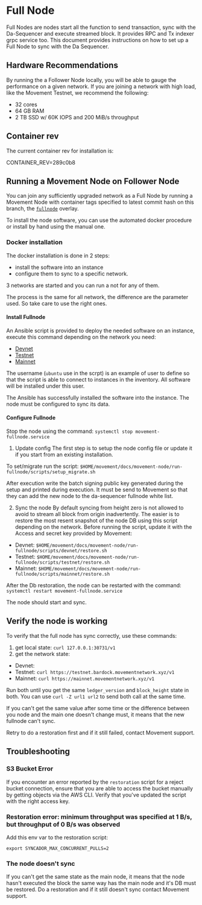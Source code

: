 # Full Node
Full Nodes are nodes start all the function to send transaction, sync with the Da-Sequencer and execute streamed block. It provides RPC and Tx indexer grpc service too. This document provides instructions on how to set up a Full Node to sync with the Da Sequencer.

## Hardware Recommendations
By running the a Follower Node locally, you will be able to gauge the performance on a given network. If you are joining a network with high load, like the Movement Testnet, we recommend the following:
- 32 cores
- 64 GB RAM
- 2 TB SSD w/ 60K IOPS and 200 MiB/s throughput

## Container rev

The current container rev for installation is:

CONTAINER_REV=289c0b8

## Running a Movement Node on Follower Node
You can join any sufficiently upgraded network as a Full Node by running a Movement Node with container tags specified to latest commit hash on this branch, the [`fullnode`](../../../../../docker/compose/movement-full-node/docker-compose.fullnode.yml) overlay.

To install the node software, you can use the automated docker procedure or install by hand using the manual one.

### Docker installation
The docker installation is done in 2 steps:
 * install the software into an instance
 * configure them to sync to a specific network.

 3 networks are started and you can run a not for any of them.

 The process is the same for all network, the difference are the parameter used. So take care to use the right ones.

#### Install Fullnode
An Ansible script is provided to deploy the needed software on an instance, execute this command depending on the network you need:

 * [Devnet](ansible/devnet/README.md)
 * [Testnet](ansible/testnet/README.md)
 * [Mainnet](ansible/mainnet/README.md)

 The username (`ubuntu` use in the scrpt) is an example of user to define so that the script is able to connect to instances in the inventory.
 All software will be installed under this user.


The Ansible has successfully installed the software into the instance. The node must be configured to sync its data.

#### Configure Fullnode

Stop the node using the command: `systemctl stop movement-fullnode.service`

1) Update config
The first step is to setup the node config file or update it if you start from an existing installation.

To set/migrate run the script: `$HOME/movement/docs/movement-node/run-fullnode/scripts/setup_migrate.sh`

After execution write the batch signing public key generated during the setup and printed during execution.
It must be send to Movement so that they can add the new node to the da-sequencer fullnode white list.

2) Sync the node
By default syncing from height zero is not allowed to avoid to stream all block from origin inadvertently.
The easier is to restore the most resent snapshot of the node DB using this script depending on the network.
Before running the script, update it with the Access and secret key provided by Movement:

  * Devnet: `$HOME/movement/docs/movement-node/run-fullnode/scripts/devnet/restore.sh`
  * Testnet: `$HOME/movement/docs/movement-node/run-fullnode/scripts/testnet/restore.sh`
  * Mainnet: `$HOME/movement/docs/movement-node/run-fullnode/scripts/mainnet/restore.sh`

After the Db restoration, the node can be restarted with the command: `systemctl restart movement-fullnode.service`

The node should start and sync.

## Verify the node is working

To verify that the full node has sync correctly, use these commands:
1) get local state: `curl 127.0.0.1:30731/v1`
2) get the network state:
 * Devnet:
 * Testnet: `curl https://testnet.bardock.movementnetwork.xyz/v1`
 * Mainnet: `curl https://mainnet.movementnetwork.xyz/v1`


Run both until you get the same `ledger_version` and `block_height` state in both. You can use `curl -Z url1 url2` to send both call at the same time.

If you can't get the same value after some time or the difference between you node and the main one doesn't change must, it means that the new fullnode can't sync.

Retry to do a restoration first and if it still failed, contact Movement support.

## Troubleshooting 

### S3 Bucket Error
If you encounter an error reported by the `restoration` script for a reject bucket connection, ensure that you are able to access the bucket manually by getting objects via the AWS CLI.
Verify that you've updated the script with the right access key. 

### Restoration error: minimum throughput was specified at 1 B/s, but throughput of 0 B/s was observed
Add this env var to the restoration script:
```
export SYNCADOR_MAX_CONCURRENT_PULLS=2
```

### The node doesn't sync
If you can't get the same state as the main node, it means that the node hasn't executed the block the same way has the main node and it's DB must be restored.
Do a restoration and if it still doesn't sync contact Movement support.